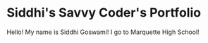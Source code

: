 # Siddhi's Savvy Coder's Portfolio


Hello! My name is Siddhi Goswami! I go to Marquette High School!

